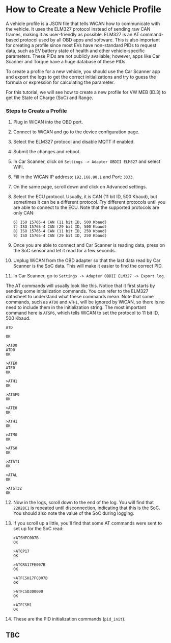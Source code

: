 # How to Create a New Vehicle Profile

A vehicle profile is a JSON file that tells WiCAN how to communicate with the vehicle. It uses the ELM327 protocol instead of sending raw CAN frames, making it as user-friendly as possible. ELM327 is an AT command-based protocol used by all OBD apps and software. This is also important for creating a profile since most EVs have non-standard PIDs to request data, such as EV battery state of health and other vehicle-specific parameters. These PIDs are not publicly available; however, apps like Car Scanner and Torque have a huge database of these PIDs.

To create a profile for a new vehicle, you should use the Car Scanner app and export the logs to get the correct initializations and try to guess the formula or expression for calculating the parameter.

For this tutorial, we will see how to create a new profile for VW MEB (ID.3) to get the State of Charge (SoC) and Range.

### Steps to Create a Profile

1. Plug in WiCAN into the OBD port.

2. Connect to WiCAN and go to the device configuration page.

3. Select the ELM327 protocol and disable MQTT if enabled.

4. Submit the changes and reboot.

5. In Car Scanner, click on `Settings -> Adapter OBDII ELM327` and select WiFi.

6. Fill in the WiCAN IP address: `192.168.80.1` and Port: `3333`.

7. On the same page, scroll down and click on Advanced settings.

8. Select the ECU protocol. Usually, it is CAN (11 bit ID, 500 Kbaud), but sometimes it can be a different protocol. Try different protocols until you are able to connect to the ECU. Note that the supported protocols are only CAN:

   ```
   6) ISO 15765-4 CAN (11 bit ID, 500 Kbaud)
   7) ISO 15765-4 CAN (29 bit ID, 500 Kbaud)
   8) ISO 15765-4 CAN (11 bit ID, 250 Kbaud)
   9) ISO 15765-4 CAN (29 bit ID, 250 Kbaud)
   ```

9. Once you are able to connect and Car Scanner is reading data, press on the SoC sensor and let it read for a few seconds.

10. Unplug WiCAN from the OBD adapter so that the last data read by Car Scanner is the SoC data. This will make it easier to find the correct PID.

11. In Car Scanner, go to `Settings -> Adapter OBDII ELM327 -> Export log`.

The AT commands will usually look like this. Notice that it first starts by sending some initialization commands. You can refer to the ELM327 datasheet to understand what these commands mean. Note that some commands, such as `ATD0` and `ATH1`, will be ignored by WiCAN, so there is no need to include them in the initialization string. The most important command here is `ATSP6`, which tells WiCAN to set the protocol to 11 bit ID, 500 Kbaud.

```
ATD

OK

>ATD0
ATD0
OK

>ATE0
ATE0
OK

>ATH1
OK

>ATSP0
OK

>ATE0
OK

>ATH1
OK

>ATM0
OK

>ATS0
OK

>ATAT1
OK

>ATAL
OK

>ATST32
OK
```

12. Now in the logs, scroll down to the end of the log. You will find that `22028C1` is repeated until disconnection, indicating that this is the SoC. You should also note the value of the SoC during logging.

13. If you scroll up a little, you'll find that some AT commands were sent to set up for the SoC read:

    ```
    >ATSHFC007B
    OK

    >ATCP17
    OK

    >ATCRA17FE007B
    OK

    >ATFCSH17FC007B
    OK

    >ATFCSD300000
    OK

    >ATFCSM1
    OK
    ```

14. These are the PID initialization commands (`pid_init`).

## TBC

